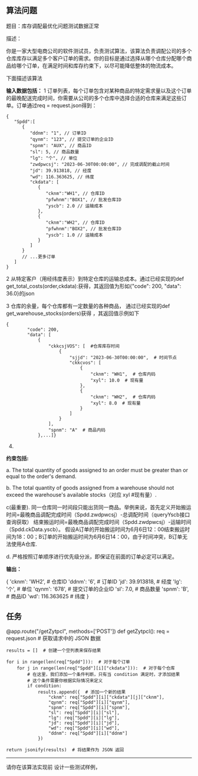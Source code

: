 ## 算法问题

题目：库存调配最优化问题测试数据正常

描述：

你是一家大型电商公司的软件测试员，负责测试算法，该算法负责调配公司的多个仓库库存以满足多个客户订单的需求。你的目标是通过选择从哪个仓库分配哪个商品给哪个订单，在满足时间和库存约束下，以尽可能降低整体的物流成本。

下面描述该算法

**输入数据包括：**
1 订单列表，每个订单包含对某种商品的特定需求量以及这个订单的最晚配送完成时间，你需要从公司的多个仓库中选择合适的仓库来满足这些订单。订单通过req = request.json得到：

```
{
   "Spdd":[  
      {
         "ddnm": "1", // 订单ID
         "qynm": "123", // 提交订单的企业ID
         "spnm": "AUX", // 商品ID
         "sl": 5, // 商品数量
         "lg": "个", // 单位
         "zwdpwcsj": "2023-06-30T00:00:00", // 完成调配的截止时间
         "jd": 39.913818, // 经度
         "wd": 116.363625, // 纬度
         "ckdata": [ 
            {
               "cknm":"WH1", // 仓库ID
               "pfwhnm":"BOX1", // 批发仓库ID
               "yscb": 2.0 // 运输成本
            },
            {
               "cknm":"WH2", // 仓库ID
               "pfwhnm":"BOX2", // 批发仓库ID
               "yscb": 1.0 // 运输成本
            }
         ]
      }
      // ...更多订单
   ]
}

```

2 从特定客户（用经纬度表示）到特定仓库的运输总成本。通过已经实现的def get_total_costs(order,ckdata):获得，其返回值为形如{"code": 200, "data": 36.0}的json

3 仓库的余量，每个仓库都有一定数量的各种商品， 通过已经实现的def get_warehouse_stocks(orders)获得 ，其返回值示例如下

```
{
        "code": 200, 
        "data": [
            {
                "ckkcsjVOS": [  #仓库库存时间
                    {
                        "sjjd": "2023-06-30T00:00:00",  # 时间节点
                        "ckkcvos": [
                            {
                                "cknm": "WH1",  # 仓库内码
                                "xyl": 10.0  # 现有量
                            },
                            {
                                "cknm": "WH2",  # 仓库内码
                                "xyl": 8.0  # 现有量
                            }
                        ]
                    }
                ],
                "spnm": "A"  # 商品内码
            },...]}
```
4.  


**约束包括:**


a. The total quantity of goods assigned to an order must be greater than or equal to the order's demand.

b. The total quantity of goods assigned from a warehouse should not exceed the warehouse's available stocks（对应 xyl #现有量）.

c(最重要). 同一仓库同一时间段只能出货同一商品。举例来说，首先定义开始搬运时间=最晚商品调配完成时间（Spdd.zwdpwcsj）-总调配时间（queryYscb接口查询获取）
结束搬运时间=最晚商品调配完成时间（Spdd.zwdpwcsj）-运输时间（Spdd.ckData.yscb）。
假设A订单的开始搬运时间为6月6日12：00结束搬运时间为18：00；B订单的开始搬运时间为6月6日14：00，由于时间冲突，B订单无法使用A仓库.  

d. 严格按照订单顺序进行优先级分派，即保证在前面的订单必定可以满足。



**输出：**

{
        'cknm': 'WH2',  # 仓库ID
        'ddnm': '6',  # 订单ID
        'jd': 39.913818,  # 经度
        'lg': '个',  # 单位
        'qynm': '678',  # 提交订单的企业ID
        'sl': 7.0,  # 商品数量
        'spnm': 'B',  # 商品ID
        'wd': 116.363625  # 纬度
    }


## 任务

@app.route("/getZytpcl", methods=['POST'])
def getZytpcl():
    req = request.json  # 获取请求中的 JSON 数据

    results = []  # 创建一个空列表来保存结果

    for i in range(len(req["Spdd"])):  # 对于每个订单
        for j in range(len(req["Spdd"][i]["ckdata"])):  # 对于每个仓库
            # 在这里，我们添加一个条件判断，只有当 condition 满足时，才添加结果
            # 这个条件需要你根据实际情况来定义
            if condition:
                results.append({  # 添加一个新的结果
                    "cknm": req["Spdd"][i]["ckdata"][j]["cknm"],
                    "qynm": req["Spdd"][i]["qynm"],
                    "spnm": req["Spdd"][i]["spnm"],
                    "sl": req["Spdd"][i]["sl"],
                    "lg": req["Spdd"][i]["lg"],
                    "jd": req["Spdd"][i]["jd"],
                    "wd": req["Spdd"][i]["wd"],
                    "ddnm": req["Spdd"][i]["ddnm"]
                })

    return jsonify(results)  # 将结果作为 JSON 返回
----
请你在该算法实现前 设计一些测试样例，

